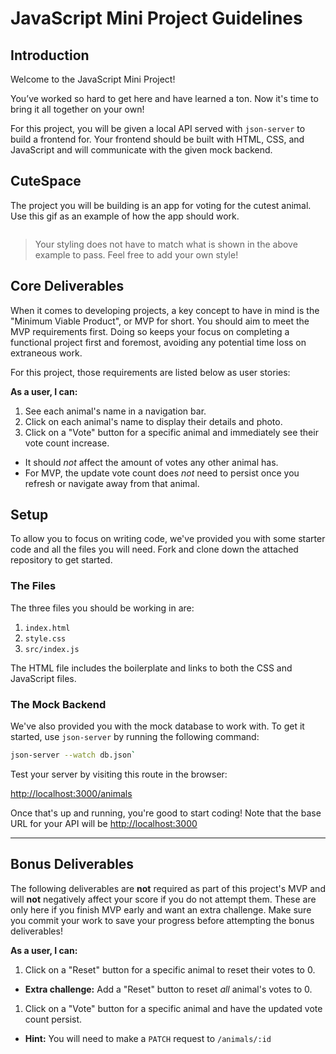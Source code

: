 # JavaScript Mini Project Guidelines

## Introduction

Welcome to the JavaScript Mini Project!

You’ve worked so hard to get here and have learned a ton. Now it's time to bring
it all together on your own!

For this project, you will be given a local API served with `json-server` to build 
a frontend for. Your frontend should be built with HTML, CSS, and JavaScript and will
communicate with the given mock backend.

## CuteSpace

The project you will be building is an app for voting for the cutest animal. Use this gif as an example of how the app should work. 

![]()

> Your styling does not have to match what is shown in the above example to pass. Feel free to add your own style! 

## Core Deliverables

When it comes to developing projects, a key concept to have in mind is the "Minimum Viable Product", or MVP for short. You should aim to meet the MVP requirements first. Doing so keeps your focus on completing a functional project first and foremost, avoiding any potential time loss on extraneous work. 

For this project, those requirements are listed below as user stories: 

**As a user, I can:** 

1. See each animal's name in a navigation bar. 
2. Click on each animal's name to display their details and photo. 
3. Click on a "Vote" button for a specific animal and immediately see their vote count increase. 
  - It should _not_ affect the amount of votes any other animal has. 
  - For MVP, the update vote count does _not_ need to persist once you refresh or navigate away from that animal.

## Setup 

To allow you to focus on writing code, we've provided you with some starter code and all the files you will need. Fork and clone down the attached repository to get started.

### The Files 

The three files you should be working in are:

1. `index.html` 
2. `style.css` 
3. `src/index.js` 

The HTML file includes the boilerplate and links to both the CSS and JavaScript files. 

### The Mock Backend 

We've also provided you with the mock database to work with. To get it started, use `json-server` by running the following command: 

```sh
json-server --watch db.json` 
``` 

Test your server by visiting this route in the browser: 

[http://localhost:3000/animals](http://localhost:3000/animals)

Once that's up and running, you're good to start coding! Note that the base URL for your API will be [http://localhost:3000](http://localhost:3000)

---

## Bonus Deliverables 

The following deliverables are **not** required as part of this project's MVP and will **not** negatively affect your score if you do not attempt them. These are only here if you finish MVP early and want an extra challenge. Make sure you commit your work to save your progress before attempting the bonus deliverables!

**As a user, I can:** 

1. Click on a "Reset" button for a specific animal to reset their votes to 0. 
  - **Extra challenge:** Add a "Reset" button to reset _all_ animal's votes to 0. 
1. Click on a "Vote" button for a specific animal and have the updated vote count persist.
  - **Hint:** You will need to make a `PATCH` request to `/animals/:id`
